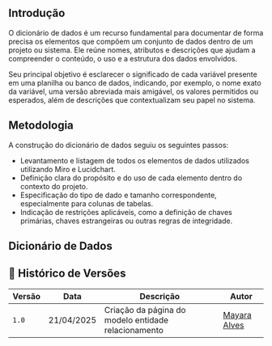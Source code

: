 ## Introdução 

O dicionário de dados é um recurso fundamental para documentar de forma precisa os elementos que compõem um conjunto de dados dentro de um projeto ou sistema. Ele reúne nomes, atributos e descrições que ajudam a compreender o conteúdo, o uso e a estrutura dos dados envolvidos.

Seu principal objetivo é esclarecer o significado de cada variável presente em uma planilha ou banco de dados, indicando, por exemplo, o nome exato da variável, uma versão abreviada mais amigável, os valores permitidos ou esperados, além de descrições que contextualizam seu papel no sistema.

## Metodologia 

A construção do dicionário de dados seguiu os seguintes passos:

- Levantamento e listagem de todos os elementos de dados utilizados utilizando Miro e Lucidchart.
- Definição clara do propósito e do uso de cada elemento dentro do contexto do projeto.
- Especificação do tipo de dado e tamanho correspondente, especialmente para colunas de tabelas.
- Indicação de restrições aplicáveis, como a definição de chaves primárias, chaves estrangeiras ou outras regras de integridade.

## Dicionário de Dados


## 📑 Histórico de Versões

| **Versão**   |   **Data**   | **Descrição** | **Autor** |
|--------|---------|-----------|--------|
|`1.0`| 21/04/2025 | Criação da página do modelo entidade relacionamento| [Mayara Alves](https://github.com/Mayara-tech)| 

